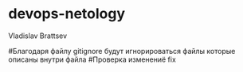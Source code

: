 # devops-netology

Vladislav Brattsev

#Благодаря файлу gitignore будут игнорироваться файлы которые описаны внутри файла
#Проверка изменениё fix